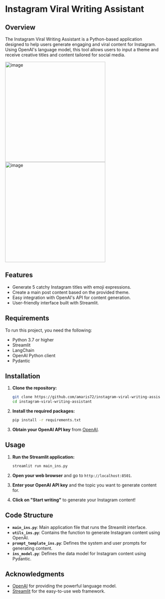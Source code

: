 # Instagram Viral Writing Assistant

## Overview

The Instagram Viral Writing Assistant is a Python-based application designed to help users generate engaging and viral content for Instagram. Using OpenAI's language model, this tool allows users to input a theme and receive creative titles and content tailored for social media.

<img width="325" alt="image" src="https://github.com/user-attachments/assets/ddc32bd2-b2e8-4684-9f2b-980bd3196711">
<img width="325" alt="image" src="https://github.com/user-attachments/assets/29950d86-4624-4ff8-b66c-0145fb7b1eea">


## Features

- Generate 5 catchy Instagram titles with emoji expressions.
- Create a main post content based on the provided theme.
- Easy integration with OpenAI's API for content generation.
- User-friendly interface built with Streamlit.

## Requirements

To run this project, you need the following:

- Python 3.7 or higher
- Streamlit
- LangChain
- OpenAI Python client
- Pydantic

## Installation

1. **Clone the repository:**
   ```bash
   git clone https://github.com/amaris72/instagram-viral-writing-assistant.git
   cd instagram-viral-writing-assistant
   ```

2. **Install the required packages:**
   ```bash
   pip install -r requirements.txt
   ```

3. **Obtain your OpenAI API key** from [OpenAI](https://platform.openai.com/account/api-keys).

## Usage

1. **Run the Streamlit application:**
   ```bash
   streamlit run main_ins.py
   ```

2. **Open your web browser** and go to `http://localhost:8501`.

3. **Enter your OpenAI API key** and the topic you want to generate content for.

4. **Click on "Start writing"** to generate your Instagram content!

## Code Structure

- **`main_ins.py`**: Main application file that runs the Streamlit interface.
- **`utils_ins.py`**: Contains the function to generate Instagram content using OpenAI.
- **`prompt_template_ins.py`**: Defines the system and user prompts for generating content.
- **`ins_model.py`**: Defines the data model for Instagram content using Pydantic.

## Acknowledgments

- [OpenAI](https://openai.com/) for providing the powerful language model.
- [Streamlit](https://streamlit.io/) for the easy-to-use web framework.
```
